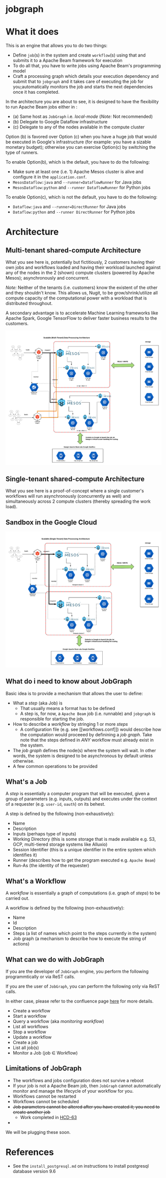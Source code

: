 # jobgraph

# What it does

This is an engine that allows you to do two things:
- Define `job`(s) in the system and create `workflow`(s) using that and submits
  it to a Apache Beam framework for execution
- To do all that, you have to write jobs using Apache Beam's programming model
- Craft a processing graph which details your execution dependency and submit
  that to `jobgraph` and it takes care of executing the job for
  you;automatically monitors the job and starts the next dependencies once it
  has completed.

In the architecture you are about to see, it is designed to have the
flexibility to run Apache Beam jobs either in :

* (a) Same host as `JobGraph` i.e. _local-mode_ (*Note:* Not recommended)
* (b) Delegate to Google Dataflow infrastructure
* (c) Delegate to any of the nodes available in the compute cluster

Option (b) is favored over Option (c) when you have a huge job that would be
executed in Google's infrastructure (for example: you have a sizable monetary
budget); otherwise you can exercise Option(c) by switching the type of runners.

To enable Option(b), which is the default, you have to do the following:
- Make sure at least one (i.e. 1) Apache Mesos cluster is alive and configure
  it in the `application.conf`.
- `MesosDataflow:java` and `--runner=DataflowRunner` for Java jobs
- `MesosDataflow:python` and `--runner DataflowRunner` for Python jobs

To enable Option(c), which is not the default, you have to do the following:
- `Dataflow:java` and `--runner=DirectRunner` for Java jobs
- `Dataflow:python` and `--runner DirectRunner` for Python jobs

# Architecture
## Multi-tenant shared-compute Architecture
What you see here is, potentially but fictitiously, 2 customers having their
own jobs and workflows loaded and having their workload launched against any of
the nodes in the 2 (shown) compute clusters (powered by Apache Mesos);
asynchronously and concurrent.

*Note:* Neither of the tenants (i.e. customers) know the existent of the other
and they shouldn't know. This allows us, Nugit, to be grow/shrink/utilize all
compute capacity of the computational power with a workload that is distributed throughout.

A secondary advantage is to accelerate Machine Learning frameworks like Apache
Spark, Google TensorFlow to deliver faster business results to the customers.

![Proposed Production Architecture](./imgs/multi-tenant-shared-compute.png)
## Single-tenant shared-compute Architecture

What you see here is a proof-of-concept where a single customer's workflows
will run asynchronously (concurrently as well) and simultaneously across 2 compute clusters (thereby
spreading the work load).

## Sandbox in the Google Cloud
![Sandbox Architecture](./imgs/single-tenant-dedicated-compute.png)

## What do i need to know about JobGraph

Basic idea is to provide a mechanism that allows the user to define:
- What a _step_ (aka Job) is
  - That usually means a format has to be defined
  - A step is, for now, a `Apache Beam` job (i.e. runnable) and `jobgraph` is responsible for starting the job.
- How to describe a _workflow_ by stringing 1 or more _steps_ 
  - A configuration file (e.g. see [[workflows.conf]]) would describe how the computation would proceeed by definining a _job graph_. Take note that the steps defined in _ANY_ workflow must already exist in the system.
- The _job graph_ defines the node(s) where the system will wait. In other
  words, the system is designed to be asynchronous by default unless otherwise.
- A few common operations to be provided 

## What's a Job

A _step_ is essentially a computer program that will be executed, given a group
of parameters (e.g. inputs, outputs) and executes under the context of a
requester (e.g. `user-id`, `oauth`) on its behest.

A step is defined by the following (non-exhaustively):
- Name
- Description
- Inputs (perhaps type of inputs)
- Working Directory (this is some storage that is made available e.g. S3, GCP, multi-tiered storage systems like Alluxio)
- Session Identifier (this is a unique identifier in the entire system which identifies it)
- Runner (describes how to get the program executed e.g. `Apache Beam`)
- Run-As (the identity of the requester)

## What's a Workflow

A _workflow_ is essentially a graph of computations (i.e. graph of _steps_) to
be carried out.

A workflow is defined by the following (non-exhaustively):
- Name
- Id
- Description
- Steps (a list of names which point to the steps currently in the system)
- Job graph (a mechanism to describe how to execute the string of actions)

## What can we do with JobGraph

If you are the developer of `JobGraph` engine, you perform the following
programmtically or via ReST calls.

If you are the user of `JobGraph`, you can perform the following only via ReST
calls.

In either case, please refer to the confluence page [here](https://nugitco.atlassian.net/wiki/spaces/ND/pages/525303812/JobGraph+ReST+Interfaces)
for more details.

- Create a workflow
- Start a workflow
- Query a workflow (aka _monitoring workflow_)
- List all workflows
- Stop a workflow
- Update a workflow
- Create a job
- List all job(s)
- Monitor a Job (job ∈ Workflow)

## Limitations of JobGraph

- The workflows and jobs configuration does not survive a reboot
- If your job is not a Apache Beam job, then `JobGraph` cannot automatically
  monitor and manage the lifecycle of your workflow for you.
- Workflows cannot be restarted
- Workflows cannot be scheduled
- ~~Job parameters cannot be altered after you have created it; you need to
  create another job~~
  - Work completed in [HCD-63](https://nugitco.atlassian.net/browse/HCD-63)
- 

We will be plugging these soon.

# References
- See the `install_postgresql.md` on instructions to install postgresql database version 9.6
